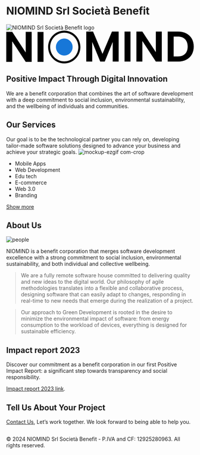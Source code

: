 # NIOMIND Srl Società Benefit 

![NIOMIND Srl Società Benefit logo](https://github.com/NIOMIND-srl-sb/.github/assets/131581018/9cb7e61c-110b-461f-a6f7-acad631b575c)<svg viewBox="0 0 189 33" aria-hidden="true" class="group/logo h-[21px]" xmlns="http://www.w3.org/2000/svg">
	<path class="fill-black" d="M25.6226 31.4399H19.6135L6.00914 10.7398V31.4399H0V1.23291H6.00914L19.6135 21.9752V1.23291H25.6226V31.4399Z"></path>
	<path class="fill-black" d="M37.5572 1.2749V31.4397H31.5481V1.2749H37.5572Z"></path>
	<path class="fill-black" d="M113.326 0.943359V31.1082H107.317V11.4831L99.2922 31.1029H94.7435L86.672 11.4831V31.1029H80.6628V0.943359H87.4886L97.0152 23.372L106.547 0.943359H113.331H113.326Z"></path>
	<path class="fill-black" d="M125.26 0.943359V31.1082H119.251V0.943359H125.26Z"></path>
	<path class="fill-black" d="M156.808 31.103H150.799L137.195 10.4029V31.103H131.186V0.895996H137.195L150.799 21.6383V0.895996H156.808V31.103Z"></path>
	<path class="fill-black" d="M181.51 2.79836C183.897 4.03678 185.744 5.80219 187.048 8.09459C188.351 10.387 189 13.043 189 16.0679C189 19.0928 188.351 21.7383 187.048 23.9991C185.744 26.2599 183.902 28.0095 181.51 29.2479C179.118 30.4863 176.354 31.1082 173.203 31.1082H162.729V0.943359H173.203C176.349 0.943359 179.118 1.56521 181.51 2.80363V2.79836ZM180.285 23.3667C182.002 21.6382 182.86 19.2035 182.86 16.0627C182.86 12.9218 182.002 10.466 180.285 8.69536C178.568 6.92468 176.134 6.03934 172.988 6.03934H168.738V25.9595H172.988C176.134 25.9595 178.568 25.0952 180.285 23.3667Z"></path>
	<path class="fill-black" d="M58.4797 33C49.5111 33 42.2104 25.5958 42.2104 16.5C42.2104 7.40418 49.5111 0 58.4797 0C67.4483 0 74.7489 7.40418 74.7489 16.5C74.7489 25.5958 67.4483 33 58.4797 33ZM58.4797 2.08687C50.6438 2.08687 44.2681 8.55302 44.2681 16.5C44.2681 24.447 50.6438 30.9131 58.4797 30.9131C66.3155 30.9131 72.6912 24.447 72.6912 16.5C72.6912 8.55302 66.3155 2.08687 58.4797 2.08687Z"></path>
	<path d="M58.4798 25.0212C63.1288 25.0212 66.8976 21.199 66.8976 16.484C66.8976 11.769 63.1288 7.94678 58.4798 7.94678C53.8308 7.94678 50.062 11.769 50.062 16.484C50.062 21.199 53.8308 25.0212 58.4798 25.0212Z" fill="#1777D8"></path>
</svg>


## Positive Impact Through Digital Innovation

We are a benefit corporation that combines the art of software development with a deep commitment to social inclusion, environmental sustainability, and the wellbeing of individuals and communities.

## Our Services

Our goal is to be the technological partner you can rely on, developing tailor-made software solutions designed to advance your business and achieve your strategic goals.
![mockup-ezgif com-crop](https://github.com/NIOMIND-srl-sb/.github/assets/131581018/4cf49f65-071d-4a35-b6ff-a77a86e784a6)


- Mobile Apps
- Web Development
- Edu tech
- E-commerce
- Web 3.0
- Branding

[Show more](https://www.niomind.com/service)



## About Us
![people](https://github.com/NIOMIND-srl-sb/.github/assets/131581018/faad36d1-240a-49b1-b8bc-4e0e871d3438)

NIOMIND is a benefit corporation that merges software development excellence with a strong commitment to social inclusion, environmental sustainability, and both individual and collective wellbeing.

> We are a fully remote software house committed to delivering quality and new ideas to the digital world. Our philosophy of agile methodologies translates into a flexible and collaborative process, designing software that can easily adapt to changes, responding in real-time to new needs that emerge during the realization of a project.

> Our approach to Green Development is rooted in the desire to minimize the environmental impact of software: from energy consumption to the workload of devices, everything is designed for sustainable efficiency.

## Impact report 2023

Discover our commitment as a benefit corporation in our first Positive Impact Report: a significant step towards transparency and social responsibility.

[Impact report 2023 link](https://www.niomind.com/impactReport2023.pdf).

## Tell Us About Your Project

[Contact Us](https://www.niomind.com/contact), Let’s work together.
We look forward to being able to help you.

## 
© 2024 NIOMIND Srl Società Benefit - P.IVA and CF: 12925280963. All rights reserved.

